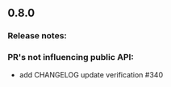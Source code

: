 ## 0.8.0
### Release notes:

### PR's not influencing public API:
  * add CHANGELOG update verification #340